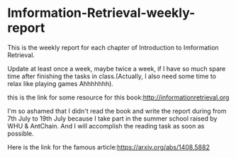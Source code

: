 # Imformation-Retrieval-weekly-report
This is the weekly report for each chapter of Introduction to Imformation Retrieval. 

Update at least once a week, maybe twice a week, if I have so much spare time after finishing the tasks in class.(Actually, I also need some time to relax like playing games Ahhhhhhh).


this is the link for some resource for this book:http://informationretrieval.org

I'm so ashamed that I didn't read the book and write the report during from 7th July to 19th July because I take part in the summer school raised by WHU & AntChain.
And I will accomplish the reading task as soon as possible.


Here is the link for the famous article:https://arxiv.org/abs/1408.5882
